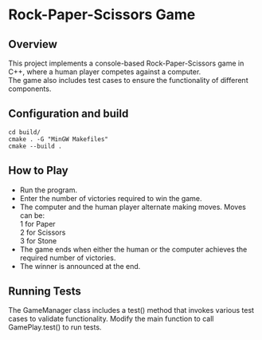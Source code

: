 # Rock-Paper-Scissors Game  

## Overview  
This project implements a console-based Rock-Paper-Scissors game in C++, where a human player competes against a computer.     
The game also includes test cases to ensure the functionality of different components. 

## Configuration and build  
```  
cd build/  
cmake . -G "MinGW Makefiles"  
cmake --build .  
```   

## How to Play   
- Run the program.  
- Enter the number of victories required to win the game.  
- The computer and the human player alternate making moves. Moves can be:  
	1 for Paper  
	2 for Scissors  
	3 for Stone  
- The game ends when either the human or the computer achieves the required number of victories.  
- The winner is announced at the end.  

## Running Tests  
The GameManager class includes a test() method that invokes various test cases to validate functionality. Modify the main function to call GamePlay.test() to run tests.  
